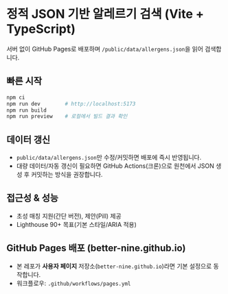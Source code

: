 # 정적 JSON 기반 알레르기 검색 (Vite + TypeScript)

서버 없이 GitHub Pages로 배포하며 `/public/data/allergens.json`을 읽어 검색합니다.

## 빠른 시작
```bash
npm ci
npm run dev        # http://localhost:5173
npm run build
npm run preview    # 로컬에서 빌드 결과 확인
```

## 데이터 갱신
- `public/data/allergens.json`만 수정/커밋하면 배포에 즉시 반영됩니다.
- 대량 데이터/자동 갱신이 필요하면 GitHub Actions(크론)으로 원천에서 JSON 생성 후 커밋하는 방식을 권장합니다.

## 접근성 & 성능
- 초성 매칭 지원(간단 버전), 제안(Pill) 제공
- Lighthouse 90+ 목표(기본 스타일/ARIA 적용)

## GitHub Pages 배포 (better-nine.github.io)
- 본 레포가 **사용자 페이지** 저장소(`better-nine.github.io`)라면 기본 설정으로 동작합니다.
- 워크플로우: `.github/workflows/pages.yml`

